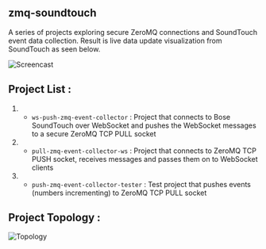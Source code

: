 zmq-soundtouch
---------------
A series of projects exploring secure ZeroMQ connections and SoundTouch event data collection. Result is live data update visualization from SoundTouch as seen below. 


![Screencast](https://github.com/redsofa/zmq-soundtouch/blob/master/docs/demo.gif "Screencast")


Project List : 
--------------

1) - `ws-push-zmq-event-collector` :
Project that connects to Bose SoundTouch over WebSocket and pushes the WebSocket messages to a secure ZeroMQ TCP PULL socket


2) - `pull-zmq-event-collector-ws` : 
Project that connects to ZeroMQ TCP PUSH socket, receives messages and passes them on to WebSocket clients


3) - `push-zmq-event-collector-tester` :
Test project that pushes events (numbers incrementing) to ZeroMQ TCP PULL socket 


Project Topology :
-------------------
![Topology](https://github.com/redsofa/zmq-soundtouch/blob/master/docs/topology.jpg "Topology")